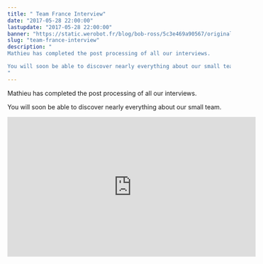 ```yaml
---
title: " Team France Interview"
date: "2017-05-28 22:00:00"
lastupdate: "2017-05-28 22:00:00"
banner: "https://static.werobot.fr/blog/bob-ross/5c3e469a90567/original.jpg"
slug: "team-france-interview"
description: " 
Mathieu has completed the post processing of all our interviews.

You will soon be able to discover nearly everything about our small team.
"
---
```

Mathieu has completed the post processing of all our interviews.

You will soon be able to discover nearly everything about our small team.

<iframe width="560" height="315" src="https://www.youtube-nocookie.com/embed/Abel-aMgHPI" frameborder="0" allow="accelerometer; autoplay; encrypted-media; gyroscope; picture-in-picture" allowfullscreen></iframe>
    
